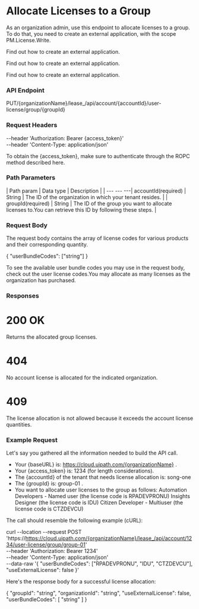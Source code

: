 ﻿# Allocate Licenses to a Group

As an organization admin, use this endpoint to allocate licenses to a group. To do that, you need
      to create an external application, with the scope PM.License.Write.

Find out how to create an external application.

Find out how to create an external application.

Find out how to create an external application.

### API Endpoint

PUT/{organizationName}/lease_/api/account/{accountId}/user-license/group/{groupId}


### Request Headers

--header 'Authorization: Bearer {access_token}'\
--header 'Content-Type: application/json'

To obtain the {access_token}, make sure to authenticate through the ROPC method described here.


### Path Parameters

| Path param | Data type | Description |
| --- --- ---| accountId(required) | String | The ID of the organization in which your tenant resides. |
| groupId(required) | String | The ID of the group you want to allocate licenses to.You can retrieve this ID by following these steps. |


### Request Body

The request body contains the array of license codes for various products and their corresponding quantity.

{
    "userBundleCodes": ["string"]
}

To see the available user bundle codes you may
                    use in the request body, check out the user license codes.You may allocate as many licenses as the
                    organization has purchased.


### Responses

# 200 OK

Returns the allocated group licenses.

# 404

No account license is allocated for the indicated organization.

# 409

The license allocation is not allowed because it exceeds the account license quantities.


### Example Request

Let's say you gathered all the information needed to build the API call.

* Your {baseURL} is: https://cloud.uipath.com/{organizationName} .
* Your {access_token} is: 1234 (for length considerations).
* The {accountId} of the tenant that needs license allocation is: song-one
* The {groupId} is: group-01 .
* You want to allocate user licenses to the group as follows: Automation Developers - Named user (the license code is RPADEVPRONU) Insights Designer (the license code is IDU) Citizen Developer - Multiuser (the license code is CTZDEVCU)

The call should resemble the following example (cURL):

curl --location --request POST 'https://https://cloud.uipath.com/{organizationName}/lease_/api/account/1234/user-license/group/group-01' \
--header 'Authorization: Bearer 1234' \
--header 'Content-Type: application/json' \
--data-raw '{
    "userBundleCodes": ["RPADEVPRONU", "IDU", "CTZDEVCU"], 
    "useExternalLicense": false
}'

Here's the response body for a successful license allocation:

{
  "groupId": "string",
  "organizationId": "string",
  "useExternalLicense": false,
  "userBundleCodes": [
    "string"
  ]
}

